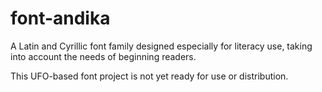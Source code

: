 # font-andika
A Latin and Cyrillic font family designed especially for literacy use, taking into account the needs of beginning readers.

This UFO-based font project is not yet ready for use or distribution.

